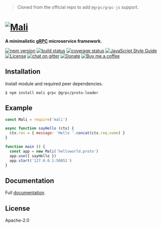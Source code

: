 > Cloned from the official repo to add `@grpc/grpc-js` support.

# [![Mali](https://raw.githubusercontent.com/malijs/mali/master/mali-logo.png)](https://malijs.github.io)

**A minimalistic [gRPC](http://www.grpc.io) microservice framework.**

[![npm version](https://img.shields.io/npm/v/mali.svg?style=flat-square)](https://www.npmjs.com/package/mali)
[![build status](https://github.com/malijs/mali/workflows/Node%20CI/badge.svg)](https://github.com/malijs/mali/actions)
[![coverage status](https://img.shields.io/coveralls/github/malijs/mali.svg?style=flat-square)](https://coveralls.io/github/malijs/mali)
[![JavaScript Style Guide](https://img.shields.io/badge/code_style-standard-brightgreen.svg?style=flat-square)](https://standardjs.com)
[![License](https://img.shields.io/github/license/malijs/mali.svg?style=flat-square)](https://raw.githubusercontent.com/malijs/mali/master/LICENSE)
[![chat on gitter](https://img.shields.io/gitter/room/malijs/Lobby.svg?style=flat-square)](https://gitter.im/malijs/Lobby)
[![Donate](https://img.shields.io/badge/Donate-PayPal-green.svg?style=flat-square)](https://www.paypal.me/bojandj)
[![Buy me a coffee](https://img.shields.io/badge/buy%20me-a%20coffee-orange.svg?style=flat-square)](https://www.buymeacoffee.com/bojand)

## Installation

Install module and required peer dependencies.

```
$ npm install mali grpc @grpc/proto-loader
```

## Example

```js
const Mali = require('mali')

async function sayHello (ctx) {
  ctx.res = { message: 'Hello '.concat(ctx.req.name) }
}

function main () {
  const app = new Mali('helloworld.proto')
  app.use({ sayHello })
  app.start('127.0.0.1:50051')
}
```

## Documentation

Full [documentation](https://mali.js.org).

## License

Apache-2.0
